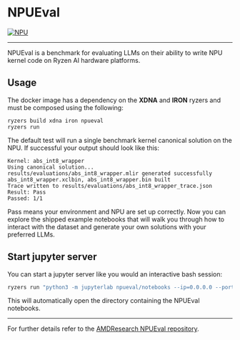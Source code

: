# NPUEval

[![NPU](https://img.shields.io/badge/ryzenai-npu-blue)](#)

---

NPUEval is a benchmark for evaluating LLMs on their ability to write NPU kernel code on Ryzen AI hardware platforms.

## Usage

The docker image has a dependency on the **XDNA** and **IRON** ryzers and must be composed using the following:

```
ryzers build xdna iron npueval
ryzers run
```

The default test will run a single benchmark kernel canonical solution on the NPU. If successful your output should look like this:

```
Kernel: abs_int8_wrapper
Using canonical solution...
results/evaluations/abs_int8_wrapper.mlir generated successfully
abs_int8_wrapper.xclbin, abs_int8_wrapper.bin built
Trace written to results/evaluations/abs_int8_wrapper_trace.json
Result: Pass
Passed: 1/1
```

Pass means your environment and NPU are set up correctly. Now you can explore the shipped example notebooks that will walk you through how to interact with the dataset and generate your own solutions with your preferred LLMs.

## Start jupyter server

You can start a jupyter server like you would an interactive bash session:

```bash
ryzers run "python3 -m jupyterlab npueval/notebooks --ip=0.0.0.0 --port=8888 --no-browser --allow-root"
```

This will automatically open the directory containing the NPUEval notebooks.

---

For further details refer to the [AMDResearch NPUEval repository](https://github.com/amdresearch/npueval).